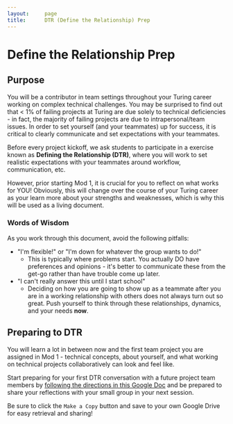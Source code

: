 ```yaml
---
layout:     page
title:      DTR (Define the Relationship) Prep
---
```

# Define the Relationship Prep
## Purpose

You will be a contributor in team settings throughout your Turing career working on complex technical challenges. You may be surprised to find out that < 1% of failing projects at Turing are due solely to technical deficiencies - in fact, the majority of failing projects are due to intrapersonal/team issues. In order to set yourself (and your teammates) up for success, it is critical to clearly communicate and set expectations with your teammates. 

Before every project kickoff, we ask students to participate in a exercise known as **Defining the Relationship (DTR)**, where you will work to set realistic expectations with your teammates around workflow, communication, etc.

However, prior starting Mod 1, it is crucial for you to reflect on what works for YOU! Obviously, this will change over the course of your Turing career as your learn more about your strengths and weaknesses, which is why this will be used as a living document.

### Words of Wisdom

As you work through this document, avoid the following pitfalls:

- "I'm flexible!" or "I'm down for whatever the group wants to do!"
  - This is typically where problems start. You actually DO have preferences and opinions - it's better to communicate these from the get-go rather than have trouble come up later.
- "I can't really answer this until I start school"
  - Deciding on how you are going to show up as a teammate after you are in a working relationship with others does not always turn out so great. Push yourself to think through these relationships, dynamics, and your needs **now**.
  
## Preparing to DTR

You will learn a lot in between now and the first team project you are assigned in Mod 1 - technical concepts, about yourself, and what working on technical projects collaboratively can look and feel like.

Start preparing for your first DTR conversation with a future project team members by <a href="https://docs.google.com/document/d/1Zdcqm7yOWnzd4fZOD-8gmgFNCkqxYleKzoDUqarX9Wo/edit?usp=sharing" target="_blank">following the directions in this Google Doc</a> and be prepared to share your reflections with your small group in your next session.

Be sure to click the `Make a Copy` button and save to your own Google Drive for easy retrieval and sharing!

<br>
<br>